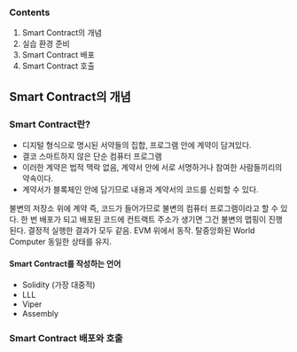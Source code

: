 ### Contents

1. Smart Contract의 개념
2. 실습 환경 준비
3. Smart Contract 배포
4. Smart Contract 호출

## Smart Contract의 개념

### Smart Contract란?

- 디지털 형식으로 명시된 서약들의 집합, 프로그램 안에 계약이 담겨있다.
- 결코 스마트하지 않은 단순 컴퓨터 프로그램
- 이러한 계약은 법적 맥락 없음, 계약서 안에 서로 서명하거나 참여한 사람들끼리의 약속이다.
- 계약서가 블록체인 안에 담기므로 내용과 계약서의 코드를 신뢰할 수 있다.

불변의 저장소 위에 계약 즉, 코드가 들어가므로 불변의 컴퓨터 프로그램이라고 할 수 있다.
한 번 배포가 되고 배포된 코드에 컨트랙트 주소가 생기면 그건 불변의 맵핑이 진행된다.
결정적 실행한 결과가 모두 같음.
EVM 위에서 동작.
탈중앙화된 World Computer 동일한 상태를 유지.

#### Smart Contract를 작성하는 언어

- Solidity (가장 대중적)
- LLL
- Viper
- Assembly

### Smart Contract 배포와 호출
